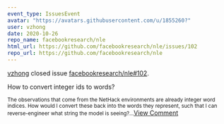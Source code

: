 ```yaml
---
event_type: IssuesEvent
avatar: "https://avatars.githubusercontent.com/u/1855260?"
user: vzhong
date: 2020-10-26
repo_name: facebookresearch/nle
html_url: https://github.com/facebookresearch/nle/issues/102
repo_url: https://github.com/facebookresearch/nle
---
```


<a href='https://github.com/vzhong' target='_blank'>vzhong</a> closed issue <a href='https://github.com/facebookresearch/nle/issues/102' target='_blank'>facebookresearch/nle#102</a>.

<p>How to convert integer ids to words?</p><small>The observations that  come from the NetHack environments are already integer word indices. How would I convert these back into the words they represent, such that I can reverse-engineer what string the model is seeing?...</small><a href='https://github.com/facebookresearch/nle/issues/102' target='_blank'>View Comment</a>